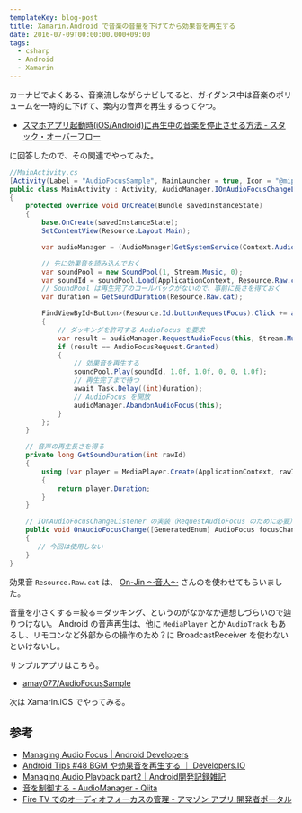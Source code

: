 ```yaml
---
templateKey: blog-post
title: Xamarin.Android で音楽の音量を下げてから効果音を再生する
date: 2016-07-09T00:00:00.000+09:00
tags:
  - csharp
  - Android
  - Xamarin
---
```

カーナビでよくある、音楽流しながらナビしてると、ガイダンス中は音楽のボリュームを一時的に下げて、案内の音声を再生するってやつ。

<!--more-->

* [スマホアプリ起動時(iOS/Android)に再生中の音楽を停止させる方法 - スタック・オーバーフロー](http://ja.stackoverflow.com/questions/27452/%e3%82%b9%e3%83%9e%e3%83%9b%e3%82%a2%e3%83%97%e3%83%aa%e8%b5%b7%e5%8b%95%e6%99%82ios-android%e3%81%ab%e5%86%8d%e7%94%9f%e4%b8%ad%e3%81%ae%e9%9f%b3%e6%a5%bd%e3%82%92%e5%81%9c%e6%ad%a2%e3%81%95%e3%81%9b%e3%82%8b%e6%96%b9%e6%b3%95/27459#27459)

に回答したので、その関連でやってみた。

```csharp 
//MainActivity.cs
[Activity(Label = "AudioFocusSample", MainLauncher = true, Icon = "@mipmap/icon")]
public class MainActivity : Activity, AudioManager.IOnAudioFocusChangeListener
{
    protected override void OnCreate(Bundle savedInstanceState)
    {
        base.OnCreate(savedInstanceState);
        SetContentView(Resource.Layout.Main);

        var audioManager = (AudioManager)GetSystemService(Context.AudioService);

        // 先に効果音を読み込んでおく
        var soundPool = new SoundPool(1, Stream.Music, 0);
        var soundId = soundPool.Load(ApplicationContext, Resource.Raw.cat, 0);
        // SoundPool は再生完了のコールバックがないので、事前に長さを得ておく
        var duration = GetSoundDuration(Resource.Raw.cat);

        FindViewById<Button>(Resource.Id.buttonRequestFocus).Click += async (sender, e) => 
        {
            // ダッキングを許可する AudioFocus を要求
            var result = audioManager.RequestAudioFocus(this, Stream.Music, AudioFocus.GainTransientMayDuck);
            if (result == AudioFocusRequest.Granted)
            {
                // 効果音を再生する
                soundPool.Play(soundId, 1.0f, 1.0f, 0, 0, 1.0f);
                // 再生完了まで待つ
                await Task.Delay((int)duration);
                // AudioFocus を開放
                audioManager.AbandonAudioFocus(this);
            }
        };
    }

    // 音声の再生長さを得る
    private long GetSoundDuration(int rawId)
    {
        using (var player = MediaPlayer.Create(ApplicationContext, rawId))
        {
            return player.Duration;
        }
    }

    // IOnAudioFocusChangeListener の実装（RequestAudioFocus のために必要）
    public void OnAudioFocusChange([GeneratedEnum] AudioFocus focusChange)
    {
       // 今回は使用しない
    }
}
```

効果音 ``Resource.Raw.cat`` は、 [On-Jin ～音人～](http://on-jin.com/sound/index.php) さんのを使わせてもらいました。

音量を小さくする＝絞る＝ダッキング、というのがなかなか連想しづらいので辿りつけない。
Android の音声再生は、他に ``MediaPlayer`` とか ``AudioTrack`` もあるし、リモコンなど外部からの操作のため？に BroadcastReceiver を使わないといけないし。

サンプルアプリはこちら。

* [amay077/AudioFocusSample](https://github.com/amay077/AudioFocusSample)

次は Xamarin.iOS でやってみる。

## 参考

* [Managing Audio Focus | Android Developers](https://developer.android.com/training/managing-audio/audio-focus.html)
* [Android Tips #48 BGM や効果音を再生する ｜ Developers.IO](http://dev.classmethod.jp/smartphone/android/android-tips-48-soundpool-mediaplayer/)
* [Managing Audio Playback part2｜Android開発記録雑記](http://ameblo.jp/negiiiimo/entry-11488832997.html)
* [音を制御する - AudioManager - Qiita](http://qiita.com/KeithYokoma/items/3896f5934478fa560a50)
* [Fire TV でのオーディオフォーカスの管理 - アマゾン アプリ 開発者ポータル](https://developer.amazon.com/public/ja/solutions/devices/fire-tv/docs/managing-audio-focus) 

